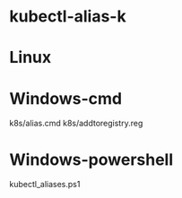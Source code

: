 # kubectl-alias-k

# Linux

# Windows-cmd
k8s/alias.cmd
k8s/addtoregistry.reg

# Windows-powershell
kubectl_aliases.ps1
